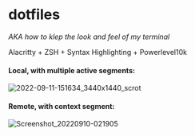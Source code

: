# dotfiles
*AKA how to klep the look and feel of my terminal*

Alacritty + ZSH + Syntax Highlighting + Powerlevel10k

#### Local, with multiple active segments:

![2022-09-11-151634_3440x1440_scrot](https://user-images.githubusercontent.com/26313286/190872383-9c8b2ddc-0a22-4671-a55f-b743dbf06cd6.png)


#### Remote, with context segment:

![Screenshot_20220910-021905](https://user-images.githubusercontent.com/26313286/190872400-8e62613f-8425-47fe-b204-cfa33127acbe.png)

